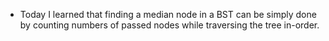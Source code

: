 - Today I learned that finding a median node in a BST can be simply done by
    counting numbers of passed nodes while traversing the tree in-order.
